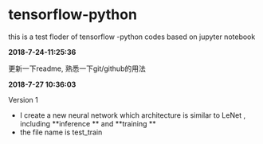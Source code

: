 # tensorflow-python
this is a test floder of tensorflow -python codes based on jupyter notebook 



**2018-7-24-11:25:36** 

更新一下readme, 熟悉一下git/github的用法



**2018-7-27 10:36:03** 

Version  1

- I create a  new neural network which  architecture is similar to LeNet , including  **inference ** and **training ** 
-  the  file name is test_train 